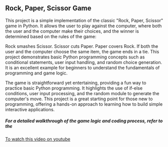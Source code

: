 ## Rock, Paper, Scissor Game
This project is a simple implementation of the classic "Rock, Paper, Scissor" game in Python.
It allows the user to play against the computer, where both the user and the computer make their choices,
and the winner is determined based on the rules of the game:

Rock smashes Scissor.
Scissor cuts Paper.
Paper covers Rock.
If both the user and the computer choose the same item, the game ends in a tie. This project demonstrates basic Python programming concepts such as conditional statements, user input handling, and random choice generation. It is an excellent example for beginners to understand the fundamentals of programming and game logic.

The game is straightforward yet entertaining, providing a fun way to practice basic Python programming.
It highlights the use of if-else conditions, user input processing, and the random module to generate the computer's move.
This project is a great starting point for those new to programming,
offering a hands-on approach to learning how to build simple interactive applications.


##### For a detailed walkthrough of the game logic and coding process, refer to the

  [To watch this video on youtube](https://www.youtube.com/watch?v=OvsoAMA_P00&list=PL3JNM3ENFH-5r3mRfuIbXLRCvtNK0FhmU&index=3)



